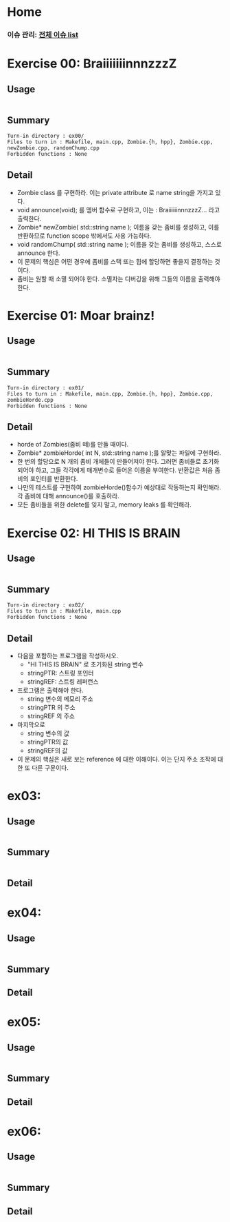 # Home
### 이슈 관리: [전체 이슈 list](https://github.com/brixxt27/cpp_module_01/issues/1)

# Exercise 00: BraiiiiiiinnnzzzZ
## Usage
```
```
## Summary
```
Turn-in directory : ex00/
Files to turn in : Makefile, main.cpp, Zombie.{h, hpp}, Zombie.cpp,
newZombie.cpp, randomChump.cpp
Forbidden functions : None
```
## Detail
- Zombie class 를 구현하라. 이는 private attribute 로 name string을 가지고 있다.
- void announce(void); 를 멤버 함수로 구현하고, 이는 <name>: BraiiiiiinnnzzzZ... 라고 출력한다.
- Zombie* newZombie( std::string name );
  이름을 갖는 좀비를 생성하고, 이를 반환하므로 function scope 밖에서도 사용 가능하다.
- void randomChump( std::string name );
  이름을 갖는 좀비를 생성하고, 스스로 announce 한다.
- 이 문제의 핵심은 어떤 경우에 좀비를 스택 또는 힙에 할당하면 좋을지 결정하는 것이다.
- 좀비는 원할 때 소멸 되어야 한다. 소멸자는 디버깅을 위해 그들의 이름을 출력해야 한다.
# Exercise 01: Moar brainz!
## Usage
```
```
## Summary
```
Turn-in directory : ex01/
Files to turn in : Makefile, main.cpp, Zombie.{h, hpp}, Zombie.cpp,
zombieHorde.cpp
Forbidden functions : None
```
## Detail
  - horde of Zombies(좀비 떼)를 만들 때이다.
  - Zombie* zombieHorde( int N, std::string name );를 알맞는 파일에 구현하라.
  - 한 번의 할당으로 N 개의 좀비 개체들이 만들어져야 한다. 그러면 좀비들로 초기화 되어야 하고, 그들 각각에게 매개변수로 들어온 이름을 부여한다. 반환값은 처음 좀비의 포인터를 반환한다.
  - 나만의 테스트를 구현하여 zombieHorde()함수가 예상대로 작동하는지 확인해라. 각 좀비에 대해 announce()를 호출하라.
  - 모든 좀비들을 위한 delete를 잊지 말고, memory leaks 를 확인해라.
# Exercise 02: HI THIS IS BRAIN
## Usage
```
```
## Summary
  ```
Turn-in directory : ex02/
Files to turn in : Makefile, main.cpp
Forbidden functions : None
  ```
## Detail
  - 다음을 포함하는 프로그램을 작성하시오.
    - "HI THIS IS BRAIN" 로 초기화된 string 변수
    - stringPTR: 스트링 포인터
    - stringREF: 스트링 레퍼런스
  - 프로그램은 출력해야 한다.
    - string 변수의 메모리 주소
    - stringPTR 의 주소
    - stringREF 의 주소
  - 마지막으로
    - string 변수의 값
    - stringPTR의 값
    - stringREF의 값
  - 이 문제의 핵심은 새로 보는 reference 에 대한 이해이다. 이는 단지 주소 조작에 대한 또 다른 구문이다.
# ex03: 
## Usage
```
```
## Summary
```

```
## Detail

# ex04: 
## Usage
```
```
## Summary
## Detail
# ex05: 
## Usage
```
```
## Summary
## Detail
# ex06: 
## Usage
```
```
## Summary
## Detail
